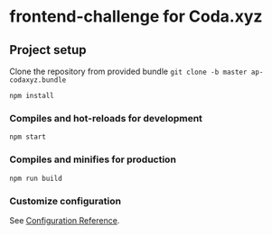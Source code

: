 # frontend-challenge for Coda.xyz

## Project setup

Clone the repository from provided bundle
```git clone -b master ap-codaxyz.bundle```

```
npm install
```

### Compiles and hot-reloads for development
```
npm start
```

### Compiles and minifies for production
```
npm run build
```

### Customize configuration
See [Configuration Reference](https://cli.vuejs.org/config/).
